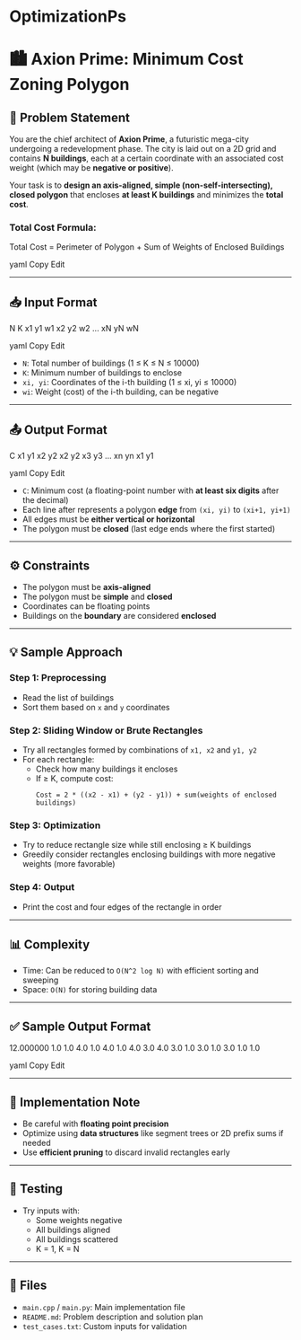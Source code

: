 # OptimizationPs
# 🏙️ Axion Prime: Minimum Cost Zoning Polygon

## 📜 Problem Statement

You are the chief architect of **Axion Prime**, a futuristic mega-city undergoing a redevelopment phase. The city is laid out on a 2D grid and contains **N buildings**, each at a certain coordinate with an associated cost weight (which may be **negative or positive**).

Your task is to **design an axis-aligned, simple (non-self-intersecting), closed polygon** that encloses **at least K buildings** and minimizes the **total cost**.

### Total Cost Formula:
Total Cost = Perimeter of Polygon + Sum of Weights of Enclosed Buildings

yaml
Copy
Edit

---

## 📥 Input Format

N K
x1 y1 w1
x2 y2 w2
...
xN yN wN

yaml
Copy
Edit

- `N`: Total number of buildings (1 ≤ K ≤ N ≤ 10000)
- `K`: Minimum number of buildings to enclose
- `xi, yi`: Coordinates of the i-th building (1 ≤ xi, yi ≤ 10000)
- `wi`: Weight (cost) of the i-th building, can be negative

---

## 📤 Output Format

C
x1 y1 x2 y2
x2 y2 x3 y3
...
xn yn x1 y1

yaml
Copy
Edit

- `C`: Minimum cost (a floating-point number with **at least six digits** after the decimal)
- Each line after represents a polygon **edge** from `(xi, yi)` to `(xi+1, yi+1)`
- All edges must be **either vertical or horizontal**
- The polygon must be **closed** (last edge ends where the first started)

---

## ⚙️ Constraints

- The polygon must be **axis-aligned**
- The polygon must be **simple** and **closed**
- Coordinates can be floating points
- Buildings on the **boundary** are considered **enclosed**

---

## 💡 Sample Approach

### Step 1: Preprocessing
- Read the list of buildings
- Sort them based on `x` and `y` coordinates

### Step 2: Sliding Window or Brute Rectangles
- Try all rectangles formed by combinations of `x1, x2` and `y1, y2`
- For each rectangle:
  - Check how many buildings it encloses
  - If ≥ K, compute cost:
    ```
    Cost = 2 * ((x2 - x1) + (y2 - y1)) + sum(weights of enclosed buildings)
    ```

### Step 3: Optimization
- Try to reduce rectangle size while still enclosing ≥ K buildings
- Greedily consider rectangles enclosing buildings with more negative weights (more favorable)

### Step 4: Output
- Print the cost and four edges of the rectangle in order

---

## 📊 Complexity

- Time: Can be reduced to `O(N^2 log N)` with efficient sorting and sweeping
- Space: `O(N)` for storing building data

---

## ✅ Sample Output Format

12.000000
1.0 1.0 4.0 1.0
4.0 1.0 4.0 3.0
4.0 3.0 1.0 3.0
1.0 3.0 1.0 1.0

yaml
Copy
Edit

---

## 🚧 Implementation Note

- Be careful with **floating point precision**
- Optimize using **data structures** like segment trees or 2D prefix sums if needed
- Use **efficient pruning** to discard invalid rectangles early

---

## 🧪 Testing

- Try inputs with:
  - Some weights negative
  - All buildings aligned
  - All buildings scattered
  - K = 1, K = N

---

## 📁 Files

- `main.cpp` / `main.py`: Main implementation file
- `README.md`: Problem description and solution plan
- `test_cases.txt`: Custom inputs for validation
